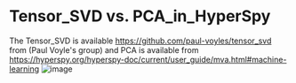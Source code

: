 # Tensor_SVD vs. PCA_in_HyperSpy
The Tensor_SVD is available https://github.com/paul-voyles/tensor_svd from (Paul Voyle's group)
and PCA is available from https://hyperspy.org/hyperspy-doc/current/user_guide/mva.html#machine-learning
![image](https://user-images.githubusercontent.com/35793078/213633713-7efe3171-e8c3-45be-9a46-edbe95bebc8b.png)
